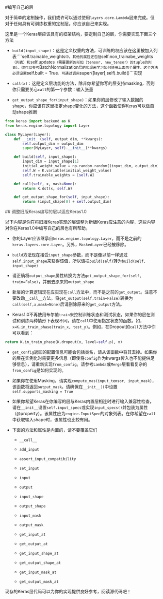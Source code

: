 #编写自己的层


对于简单的定制操作，我们或许可以通过使用```layers.core.Lambda```层来完成。但对于任何具有可训练权重的定制层，你应该自己来实现。

这里是一个Keras层应该具有的框架结构，要定制自己的层，你需要实现下面三个方法

* ```build(input_shape)```：这是定义权重的方法，可训练的权应该在这里被加入列表````self.trainable_weights```中。其他的属性还包括```self.non_trainabe_weights```（列表）和```self.updates```（需要更新的形如（tensor, new_tensor）的tuple的列表）。你可以参考```BatchNormalization```层的实现来学习如何使用上面两个属性。这个方法必须设置```self.built = True```，可通过调用```super([layer],self).build()```实现

* ```call(x)```：这是定义层功能的方法，除非你希望你写的层支持masking，否则你只需要关心```call```的第一个参数：输入张量

* ```get_output_shape_for(input_shape)```：如果你的层修改了输入数据的shape，你应该在这里指定shape变化的方法，这个函数使得Keras可以做自动shape推断

```python
from keras import backend as K
from keras.engine.topology import Layer

class MyLayer(Layer):
    def __init__(self, output_dim, **kwargs):
        self.output_dim = output_dim
        super(MyLayer, self).__init__(**kwargs)

    def build(self, input_shape):
        input_dim = input_shape[1]
        initial_weight_value = np.random.random((input_dim, output_dim))
        self.W = K.variable(initial_weight_value)
        self.trainable_weights = [self.W]

    def call(self, x, mask=None):
        return K.dot(x, self.W)

    def get_output_shape_for(self, input_shape):
        return (input_shape[0] + self.output_dim)
```
<a name='adjust'>
<font color='#404040'>
## 调整旧版Keras编写的层以适应Keras1.0
</font>
</a>

以下内容是你在将旧版Keras实现的层调整为新版Keras应注意的内容，这些内容对你在Keras1.0中编写自己的层也有所帮助。

* 你的Layer应该继承自```keras.engine.topology.Layer```，而不是之前的```keras.layers.core.Layer```。另外，```MaskedLayer```已经被移除。

* ```build```方法现在接受```input_shape```参数，而不是像以前一样通过```self.input_shape```来获得该值，所以请把```build(self)```转为```build(self, input_shape)```

* 请正确将```output_shape```属性转换为方法```get_output_shape_for(self, train=False)```，并删去原来的```output_shape```

* 新层的计算逻辑现在应实现在```call```方法中，而不是之前的```get_output```。注意不要改动```__call__```方法。将```get_output(self,train=False)```转换为```call(self,x,mask=None)```后请删除原来的```get_output```方法。

* Keras1.0不再使用布尔值```train```来控制训练状态和测试状态，如果你的层在测试和训练两种情形下表现不同，请在```call```中使用指定状态的函数。如，```x=K.in_train_phase(train_x, test_y)```。例如，在Dropout的```call```方法中你可以看到：

```python
return K.in_train_phase(K.dropout(x, level=self.p), x)
```

* ```get_config```返回的配置信息可能会包括类名，请从该函数中将其去掉。如果你的层在实例化时需要更多信息（即使将```config```作为kwargs传入也不能提供足够信息），请重新实现```from_config```。请参考```Lambda```或```Merge```层看看复杂的```from_config```是如何实现的。

* 如果你在使用Masking，请实现```compute_mas(input_tensor, input_mask)```，该函数将返回```output_mask```。请确保在```__init__()```中设置```self.supports_masking = True```

* 如果你希望Keras在你编写的层与Keras内置层相连时进行输入兼容性检查，请在```__init__```设置```self.input_specs```或实现```input_specs()```并包装为属性（@property）。该属性应为```engine.InputSpec```的对象列表。在你希望在```call```中获取输入shape时，该属性也比较有用。

* 下面的方法和属性是内置的，请不要覆盖它们

	* ```__call__```
	
	* ```add_input```
	
	* ```assert_input_compatibility```
	
	* ```set_input```
	
	* ```input```
	
	* ```output```
	
	* ```input_shape```

	* ```output_shape```
	
	* ```input_mask```
	
	* ```output_mask```
	
	* ```get_input_at```
	
	* ```get_output_at```
	
	* ```get_input_shape_at```

	* ```get_output_shape_at```
	
	* ```get_input_mask_at```
	
	* ```get_output_mask_at```
	

现存的Keras层代码可以为你的实现提供良好参考，阅读源代码吧！
